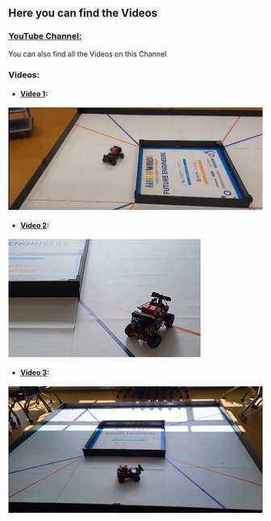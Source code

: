 ## Here you can find the Videos

### [YouTube Channel:]()
You can also find all the Videos on this Channel
### Videos:
- #### [Video 1](https://youtu.be/KjPahAeqJzU?si=oTyHKEzAuXvWFdOF):
[![Video 1](./videos/thumbnails/video_01_tn.png)](https://youtu.be/KjPahAeqJzU?si=oTyHKEzAuXvWFdOF)

- #### [Video 2](https://youtu.be/7v-DY3fR9Vk?si=vdeRmwpP8IoKbkQ0):
[![Video 2](./videos/thumbnails/video_02_tn.png)](https://youtu.be/7v-DY3fR9Vk?si=vdeRmwpP8IoKbkQ0)

- #### [Video 3](https://youtu.be/cv6vD0kUHvA?si=6-Ze2DHMZtn_hHTx):
[![Video 3](./videos/thumbnails/video_03_tn.png)](https://youtu.be/cv6vD0kUHvA?si=6-Ze2DHMZtn_hHTx)